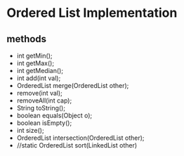 # Ordered List Implementation
## methods
* int getMin();  
*	int getMax();
*	int getMedian(); 
*	int add(int val);  
*	OrderedList merge(OrderedList other); 
* remove(int val); 
*	removeAll(int cap);  
*	String toString(); 
*	boolean equals(Object o); 
*  boolean isEmpty(); 
*	int size(); 
*	OrderedList intersection(OrderedList other);
*	//static OrderedList sort(LinkedList<Integer> other)


